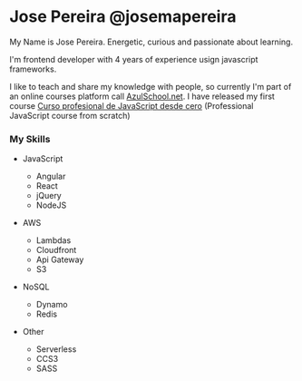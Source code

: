 # Jose Pereira @josemapereira

My Name is Jose Pereira. Energetic, curious and passionate about learning.

I'm frontend developer with 4 years of experience usign javascript frameworks.

I like to teach and share my knowledge with people, so currently I'm part of an online courses platform call [AzulSchool.net](https://www.azulschool.net). I have released my first course
[Curso profesional de JavaScript desde cero](https://www.azulschool.net/presentacion/curso-javascript/) (Professional JavaScript course from scratch)

### My Skills

- JavaScript
  - Angular
  - React
  - jQuery
  - NodeJS

- AWS
  - Lambdas
  - Cloudfront
  - Api Gateway
  - S3

- NoSQL
  - Dynamo
  - Redis

- Other
  - Serverless
  - CCS3
  - SASS
